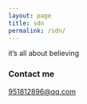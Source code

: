 ```yaml
---
layout: page
title: sdn
permalink: /sdn/
---
```


it’s all about believing



### Contact me

[951812896@qq.com](mailto:email@domain.com)
